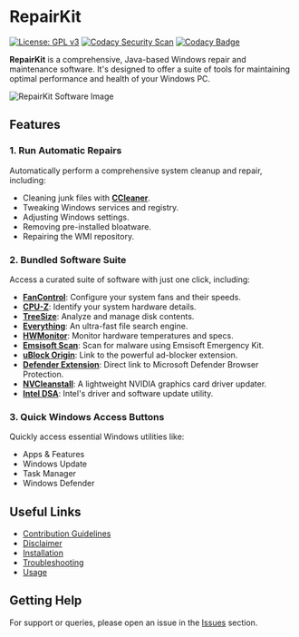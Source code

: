 # RepairKit

[![License: GPL v3](https://img.shields.io/badge/License-GPLv3-blue.svg)](https://www.gnu.org/licenses/gpl-3.0)
[![Codacy Security Scan](https://github.com/Foulest/RepairKit/actions/workflows/codacy.yml/badge.svg)](https://github.com/Foulest/RepairKit/actions/workflows/codacy.yml)
[![Codacy Badge](https://app.codacy.com/project/badge/Grade/a89004cf20af46219c6adbdd8ca96e94)](https://app.codacy.com/gh/Foulest/RepairKit/dashboard?utm_source=gh&utm_medium=referral&utm_content=&utm_campaign=Badge_grade)

**RepairKit** is a comprehensive, Java-based Windows repair and maintenance software. It's designed to offer a suite of tools for maintaining optimal performance and health of your Windows PC.

![RepairKit Software Image](https://i.imgur.com/wO8AlAQ.png)

## Features
### 1. **Run Automatic Repairs**
Automatically perform a comprehensive system cleanup and repair, including:
- Cleaning junk files with **[CCleaner](https://ccleaner.com)**.
- Tweaking Windows services and registry.
- Adjusting Windows settings.
- Removing pre-installed bloatware.
- Repairing the WMI repository.

### 2. **Bundled Software Suite**
Access a curated suite of software with just one click, including:
- **[FanControl](https://getfancontrol.com)**: Configure your system fans and their speeds.
- **[CPU-Z](https://cpuid.com/softwares/cpu-z.html)**: Identify your system hardware details.
- **[TreeSize](https://jam-software.com/treesize_free)**: Analyze and manage disk contents.
- **[Everything](https://voidtools.com)**: An ultra-fast file search engine.
- **[HWMonitor](https://cpuid.com/softwares/hwmonitor.html)**: Monitor hardware temperatures and specs.
- **[Emsisoft Scan](https://emsisoft.com/en/home/emergency-kit)**: Scan for malware using Emsisoft Emergency Kit.
- **[uBlock Origin](https://ublockorigin.com)**: Link to the powerful ad-blocker extension.
- **[Defender Extension](https://browserprotection.microsoft.com)**: Direct link to Microsoft Defender Browser Protection.
- **[NVCleanstall](https://techpowerup.com/download/techpowerup-nvcleanstall)**: A lightweight NVIDIA graphics card driver updater.
- **[Intel DSA](https://intel.com/content/www/us/en/support/detect.html)**: Intel's driver and software update utility.

### 3. **Quick Windows Access Buttons**
Quickly access essential Windows utilities like:
- Apps & Features
- Windows Update
- Task Manager
- Windows Defender

## Useful Links
- [Contribution Guidelines](https://github.com/Foulest/RepairKit/wiki/Contribution-Guidelines)
- [Disclaimer](https://github.com/Foulest/RepairKit/wiki/Disclaimer)
- [Installation](https://github.com/Foulest/RepairKit/wiki/Installation)
- [Troubleshooting](https://github.com/Foulest/RepairKit/wiki/Troubleshooting)
- [Usage](https://github.com/Foulest/RepairKit/wiki/Usage)

## Getting Help
For support or queries, please open an issue in the [Issues](https://github.com/Foulest/RepairKit/issues) section.
